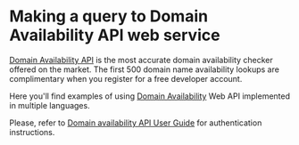 # Making a query to Domain Availability API web service

[Domain Availability API](https://www.whoisxmlapi.com/domain-availability-api.php) 
is the most accurate domain availability checker offered on the market.
The first 500 domain name availability lookups are complimentary when you register for a free developer account.

Here you'll find examples of using
[Domain Availability](https://www.whoisxmlapi.com/domain-availability-api.php) Web API
implemented in multiple languages.

Please, refer to
[Domain availability API User Guide](https://www.whoisxmlapi.com/domain-availability-api-guide.php) for
authentication instructions.